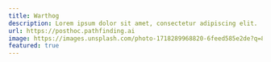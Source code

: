 ```yaml
---
title: Warthog
description: Lorem ipsum dolor sit amet, consectetur adipiscing elit.
url: https://posthoc.pathfinding.ai
image: https://images.unsplash.com/photo-1718289968820-6feed585e2de?q=80&w=2670&auto=format&fit=crop&ixlib=rb-4.0.3&ixid=M3wxMjA3fDB8MHxwaG90by1wYWdlfHx8fGVufDB8fHx8fA%3D%3D
featured: true
---
```

